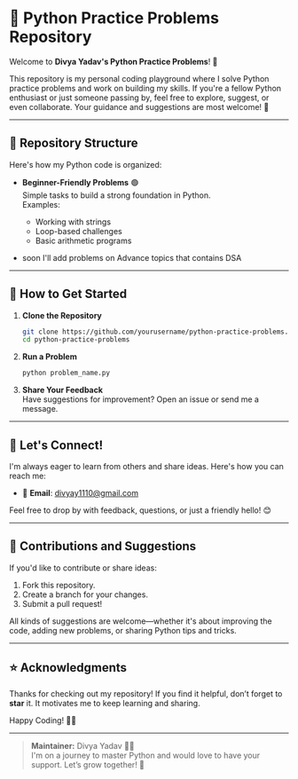 # 🐍 Python Practice Problems Repository  

Welcome to **Divya Yadav's Python Practice Problems**! 🎉  

This repository is my personal coding playground where I solve Python practice problems and work on building my skills. If you're a fellow Python enthusiast or just someone passing by, feel free to explore, suggest, or even collaborate. Your guidance and suggestions are most welcome! 🤗  

---

## 📂 Repository Structure  

Here's how my Python code is organized:  

- **Beginner-Friendly Problems** 🟢  
  Simple tasks to build a strong foundation in Python.  
  Examples:  
  - Working with strings  
  - Loop-based challenges  
  - Basic arithmetic programs  

- soon I'll add problems on Advance topics that contains DSA

---

## 🚀 How to Get Started  

1. **Clone the Repository**  
   ```bash  
   git clone https://github.com/yourusername/python-practice-problems.git  
   cd python-practice-problems  
   ```  

2. **Run a Problem**  
   ```bash  
   python problem_name.py  
   ```  

3. **Share Your Feedback**  
   Have suggestions for improvement? Open an issue or send me a message.  

---

## 🙌 Let's Connect!  

I'm always eager to learn from others and share ideas. Here's how you can reach me:  
- 📧 **Email**:  divyay1110@gmail.com

Feel free to drop by with feedback, questions, or just a friendly hello! 😊  

---

## 🤝 Contributions and Suggestions  

If you'd like to contribute or share ideas:  
1. Fork this repository.  
2. Create a branch for your changes.  
3. Submit a pull request!  

All kinds of suggestions are welcome—whether it's about improving the code, adding new problems, or sharing Python tips and tricks.  

---

## ⭐ Acknowledgments  

Thanks for checking out my repository! If you find it helpful, don’t forget to **star** it. It motivates me to keep learning and sharing.  

Happy Coding! 🐍✨  

---  

> **Maintainer:** Divya Yadav 👩‍💻  
> I'm on a journey to master Python and would love to have your support. Let’s grow together! 🚀  
